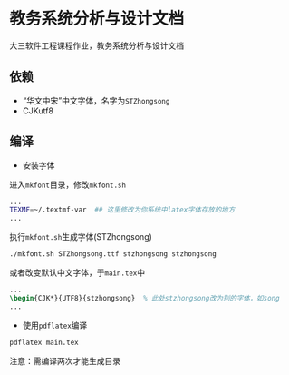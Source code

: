 # 教务系统分析与设计文档
大三软件工程课程作业，教务系统分析与设计文档

## 依赖
* “华文中宋”中文字体，名字为`STZhongsong`
* CJKutf8

## 编译
* 安装字体

进入`mkfont`目录，修改`mkfont.sh`

```bash
...
TEXMF=~/.textmf-var  ## 这里修改为你系统中latex字体存放的地方
...
```
执行`mkfont.sh`生成字体(STZhongsong)
```bash
./mkfont.sh STZhongsong.ttf stzhongsong stzhongsong
```

或者改变默认中文字体，于`main.tex`中
```tex
...
\begin{CJK*}{UTF8}{stzhongsong}  % 此处stzhongsong改为别的字体，如song
...
```

* 使用`pdflatex`编译

```bash
pdflatex main.tex
```

注意：需编译两次才能生成目录

